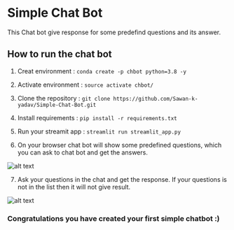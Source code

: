 # Simple Chat Bot

This Chat bot give response for some predefind questions and its answer.

## How to run the chat bot
1. Creat environment :
``` conda create -p chbot python=3.8 -y ```
2. Activate environment :
``` source activate chbot/ ```
3. Clone the repository :
``` git clone https://github.com/Sawan-k-yadav/Simple-Chat-Bot.git ```
4. Install requirements :
``` pip install -r requirements.txt ```
5. Run your streamit app :
``` streamlit run streamlit_app.py ```

6. On your browser chat bot will show some predefined questions, which you can ask to chat bot and get the answers.

![alt text](first_screen.png?raw=true "First screen")

7. Ask your questions in the chat and get the response. If your questions is not in the list then it will not
give result.

![alt text](Second_screen.png?raw=true "Result screen")


### Congratulations you have created your first simple chatbot :) 